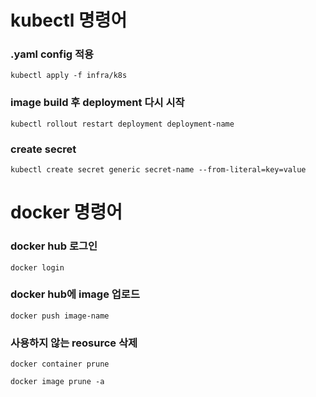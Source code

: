 # kubectl 명령어

### .yaml config 적용

```
kubectl apply -f infra/k8s
```

### image build 후 deployment 다시 시작

```
kubectl rollout restart deployment deployment-name
```

### create secret

```
kubectl create secret generic secret-name --from-literal=key=value
```

# docker 명령어

### docker hub 로그인

```
docker login
```

### docker hub에 image 업로드

```
docker push image-name
```

### 사용하지 않는 reosurce 삭제

```
docker container prune
```

```
docker image prune -a
```
